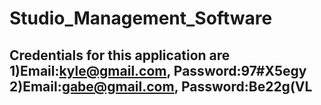 # Studio_Management_Software
## Credentials for this application are 1)Email:kyle@gmail.com, Password:97#X5egy 2)Email:gabe@gmail.com, Password:Be22g(VL
